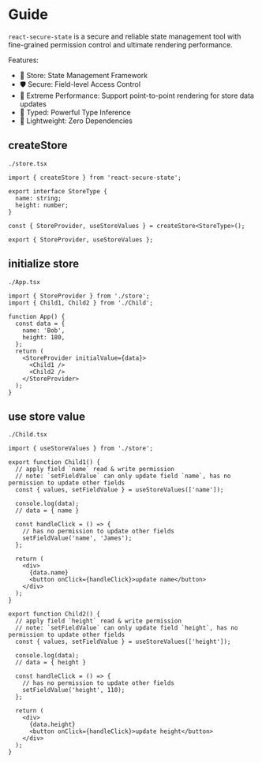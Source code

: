 # Guide

`react-secure-state` is a secure and reliable state management tool with fine-grained permission control and ultimate rendering performance.

Features:

- 💎 Store: State Management Framework
- 🛡️ Secure: Field-level Access Control
- 🚀 Extreme Performance: Support point-to-point rendering for store data updates
- 📝 Typed: Powerful Type Inference
- 🚀 Lightweight: Zero Dependencies

## createStore

`./store.tsx`

```tsx | pure
import { createStore } from 'react-secure-state';

export interface StoreType {
  name: string;
  height: number;
}

const { StoreProvider, useStoreValues } = createStore<StoreType>();

export { StoreProvider, useStoreValues };
```

## initialize store

`./App.tsx`

```tsx | pure
import { StoreProvider } from './store';
import { Child1, Child2 } from './Child';

function App() {
  const data = {
    name: 'Bob',
    height: 180,
  };
  return (
    <StoreProvider initialValue={data}>
      <Child1 />
      <Child2 />
    </StoreProvider>
  );
}
```

## use store value

`./Child.tsx`

```tsx | pure
import { useStoreValues } from './store';

export function Child1() {
  // apply field `name` read & write permission
  // note: `setFieldValue` can only update field `name`, has no permission to update other fields
  const { values, setFieldValue } = useStoreValues(['name']);

  console.log(data);
  // data = { name }

  const handleClick = () => {
    // has no permission to update other fields
    setFieldValue('name', 'James');
  };

  return (
    <div>
      {data.name}
      <button onClick={handleClick}>update name</button>
    </div>
  );
}

export function Child2() {
  // apply field `height` read & write permission
  // note: `setFieldValue` can only update field `height`, has no permission to update other fields
  const { values, setFieldValue } = useStoreValues(['height']);

  console.log(data);
  // data = { height }

  const handleClick = () => {
    // has no permission to update other fields
    setFieldValue('height', 110);
  };

  return (
    <div>
      {data.height}
      <button onClick={handleClick}>update height</button>
    </div>
  );
}
```
